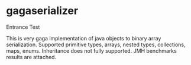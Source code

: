 # gagaserializer
Entrance Test

This is very gaga implementation of java objects to binary array serialization. Supported primitive types, arrays, nested types, collections, maps, enums. Inheritance does not fully supported. JMH benchmarks results are attached.
